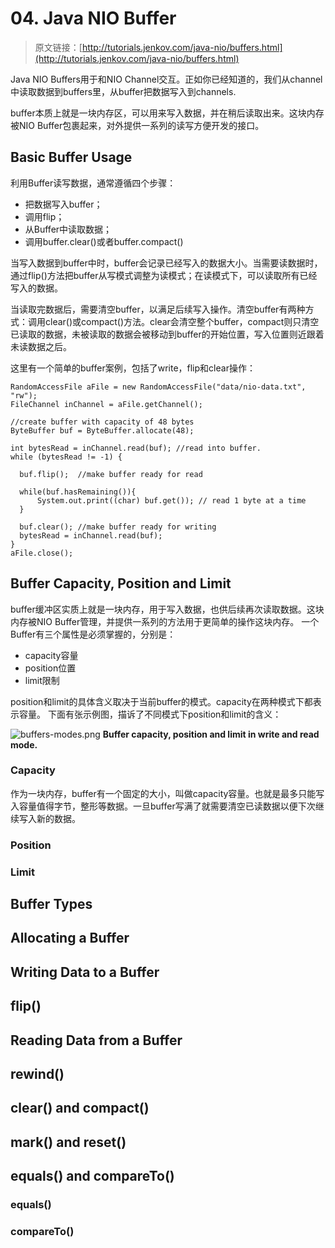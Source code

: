 # 04. Java NIO Buffer

> 原文链接：[http://tutorials.jenkov.com/java-nio/buffers.html](http://tutorials.jenkov.com/java-nio/buffers.html)

<!-- toc -->
Java NIO Buffers用于和NIO Channel交互。正如你已经知道的，我们从channel中读取数据到buffers里，从buffer把数据写入到channels.

buffer本质上就是一块内存区，可以用来写入数据，并在稍后读取出来。这块内存被NIO Buffer包裹起来，对外提供一系列的读写方便开发的接口。

## Basic Buffer Usage
利用Buffer读写数据，通常遵循四个步骤：

* 把数据写入buffer；
* 调用flip；
* 从Buffer中读取数据；
* 调用buffer.clear()或者buffer.compact()

当写入数据到buffer中时，buffer会记录已经写入的数据大小。当需要读数据时，通过flip()方法把buffer从写模式调整为读模式；在读模式下，可以读取所有已经写入的数据。

当读取完数据后，需要清空buffer，以满足后续写入操作。清空buffer有两种方式：调用clear()或compact()方法。clear会清空整个buffer，compact则只清空已读取的数据，未被读取的数据会被移动到buffer的开始位置，写入位置则近跟着未读数据之后。

这里有一个简单的buffer案例，包括了write，flip和clear操作：

```
RandomAccessFile aFile = new RandomAccessFile("data/nio-data.txt", "rw");
FileChannel inChannel = aFile.getChannel();

//create buffer with capacity of 48 bytes
ByteBuffer buf = ByteBuffer.allocate(48);

int bytesRead = inChannel.read(buf); //read into buffer.
while (bytesRead != -1) {

  buf.flip();  //make buffer ready for read

  while(buf.hasRemaining()){
      System.out.print((char) buf.get()); // read 1 byte at a time
  }

  buf.clear(); //make buffer ready for writing
  bytesRead = inChannel.read(buf);
}
aFile.close();
```

## Buffer Capacity, Position and Limit
buffer缓冲区实质上就是一块内存，用于写入数据，也供后续再次读取数据。这块内存被NIO Buffer管理，并提供一系列的方法用于更简单的操作这块内存。
一个Buffer有三个属性是必须掌握的，分别是：

* capacity容量
* position位置
* limit限制

position和limit的具体含义取决于当前buffer的模式。capacity在两种模式下都表示容量。
下面有张示例图，描诉了不同模式下position和limit的含义：

![buffers-modes.png](http://tutorials.jenkov.com/images/java-nio/buffers-modes.png)
**Buffer capacity, position and limit in write and read mode.**

### Capacity
作为一块内存，buffer有一个固定的大小，叫做capacity容量。也就是最多只能写入容量值得字节，整形等数据。一旦buffer写满了就需要清空已读数据以便下次继续写入新的数据。
### Position

### Limit
## Buffer Types
## Allocating a Buffer
## Writing Data to a Buffer
## flip()
## Reading Data from a Buffer
## rewind()
## clear() and compact()
## mark() and reset()
## equals() and compareTo()
### equals()
### compareTo()